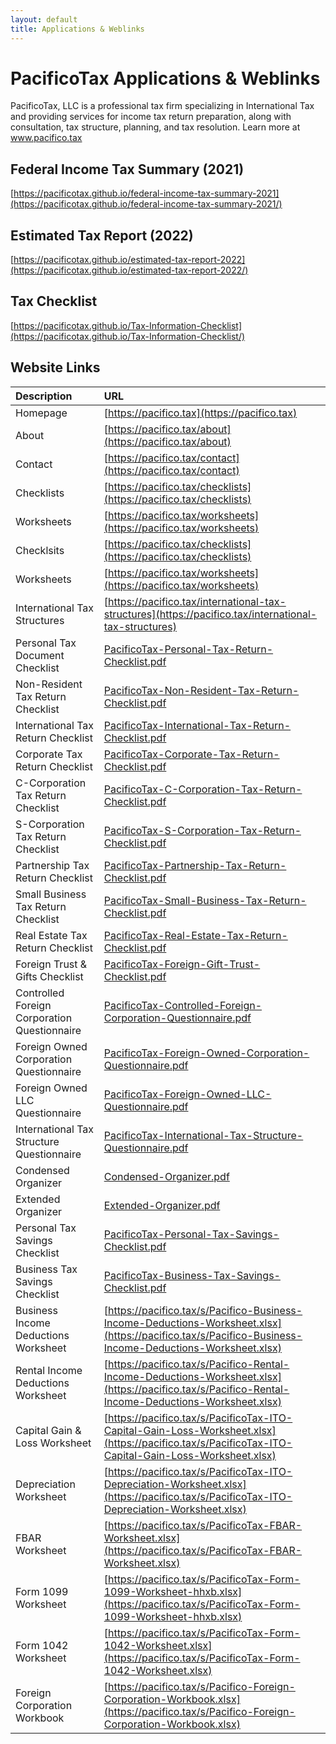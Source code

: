 ```yaml
---
layout: default
title: Applications & Weblinks
---
```


# PacificoTax Applications & Weblinks

PacificoTax, LLC is a professional tax firm specializing in International Tax and providing services for income tax return preparation, along with consultation, tax structure, planning, and tax resolution.
Learn more at www.pacifico.tax 

## Federal Income Tax Summary (2021)

[https://pacificotax.github.io/federal-income-tax-summary-2021](https://pacificotax.github.io/federal-income-tax-summary-2021/)

## Estimated Tax Report (2022)

[https://pacificotax.github.io/estimated-tax-report-2022](https://pacificotax.github.io/estimated-tax-report-2022/)

## Tax Checklist
[https://pacificotax.github.io/Tax-Information-Checklist](https://pacificotax.github.io/Tax-Information-Checklist/)

## Website Links

| Description  |      URL          |
|:-------------|:------------------|
| Homepage	| [https://pacifico.tax](https://pacifico.tax) |
| About	| [https://pacifico.tax/about](https://pacifico.tax/about) |
| Contact	| [https://pacifico.tax/contact](https://pacifico.tax/contact) |
| Checklists	| [https://pacifico.tax/checklists](https://pacifico.tax/checklists) |
| Worksheets	| [https://pacifico.tax/worksheets](https://pacifico.tax/worksheets) |
| Checklsits	| [https://pacifico.tax/checklists](https://pacifico.tax/checklists) |
| Worksheets	| [https://pacifico.tax/worksheets](https://pacifico.tax/worksheets) |
| International Tax Structures	| [https://pacifico.tax/international-tax-structures](https://pacifico.tax/international-tax-structures) |
| Personal Tax Document Checklist	| [PacificoTax-Personal-Tax-Return-Checklist.pdf](./assets/static/PacificoTax-Personal-Tax-Return-Checklist.pdf) |
| Non-Resident Tax Return Checklist	| [PacificoTax-Non-Resident-Tax-Return-Checklist.pdf](./assets/static/PacificoTax-Non-Resident-Tax-Return-Checklist.pdf) |
| International Tax Return Checklist	| [PacificoTax-International-Tax-Return-Checklist.pdf](./assets/static/PacificoTax-International-Tax-Return-Checklist.pdf) |
| Corporate Tax Return Checklist	| [PacificoTax-Corporate-Tax-Return-Checklist.pdf](./assets/static/PacificoTax-Corporate-Tax-Return-Checklist.pdf) |
| C-Corporation Tax Return Checklist	| [PacificoTax-C-Corporation-Tax-Return-Checklist.pdf](./assets/static/PacificoTax-C-Corporation-Tax-Return-Checklist.pdf) |
| S-Corporation Tax Return Checklist	| [PacificoTax-S-Corporation-Tax-Return-Checklist.pdf](./assets/static/PacificoTax-S-Corporation-Tax-Return-Checklist.pdf) |
| Partnership Tax Return Checklist	| [PacificoTax-Partnership-Tax-Return-Checklist.pdf](./assets/static/PacificoTax-Partnership-Tax-Return-Checklist.pdf) |
| Small Business Tax Return Checklist	| [PacificoTax-Small-Business-Tax-Return-Checklist.pdf](./assets/static/PacificoTax-Small-Business-Tax-Return-Checklist.pdf) |
| Real Estate Tax Return Checklist	| [PacificoTax-Real-Estate-Tax-Return-Checklist.pdf](./assets/static/PacificoTax-Real-Estate-Tax-Return-Checklist.pdf) |
| Foreign Trust & Gifts Checklist	| [PacificoTax-Foreign-Gift-Trust-Checklist.pdf](./assets/static/PacificoTax-Foreign-Gift-Trust-Checklist.pdf) |
| Controlled Foreign Corporation Questionnaire	| [PacificoTax-Controlled-Foreign-Corporation-Questionnaire.pdf](./assets/static/PacificoTax-Controlled-Foreign-Corporation-Questionnaire.pdf) |
| Foreign Owned Corporation Questionnaire	| [PacificoTax-Foreign-Owned-Corporation-Questionnaire.pdf](./assets/static/PacificoTax-Foreign-Owned-Corporation-Questionnaire.pdf) |
| Foreign Owned LLC Questionnaire	| [PacificoTax-Foreign-Owned-LLC-Questionnaire.pdf](./assets/static/PacificoTax-Foreign-Owned-LLC-Questionnaire.pdf) |
| International Tax Structure Questionnaire	| [PacificoTax-International-Tax-Structure-Questionnaire.pdf](./assets/static/PacificoTax-International-Tax-Structure-Questionnaire.pdf) |
| Condensed Organizer	| [Condensed-Organizer.pdf](./assets/static/Condensed-Organizer.pdf) |
| Extended Organizer	| [Extended-Organizer.pdf](./assets/static/Extended-Organizer.pdf) |
| Personal Tax Savings Checklist	| [PacificoTax-Personal-Tax-Savings-Checklist.pdf](./assets/static/PacificoTax-Personal-Tax-Savings-Checklist.pdf) |
| Business Tax Savings Checklist	| [PacificoTax-Business-Tax-Savings-Checklist.pdf](./assets/static/PacificoTax-Business-Tax-Savings-Checklist.pdf) |
| Business Income Deductions Worksheet	| [https://pacifico.tax/s/Pacifico-Business-Income-Deductions-Worksheet.xlsx](https://pacifico.tax/s/Pacifico-Business-Income-Deductions-Worksheet.xlsx) |
| Rental Income Deductions Worksheet	| [https://pacifico.tax/s/Pacifico-Rental-Income-Deductions-Worksheet.xlsx](https://pacifico.tax/s/Pacifico-Rental-Income-Deductions-Worksheet.xlsx) |
| Capital Gain & Loss Worksheet	| [https://pacifico.tax/s/PacificoTax-ITO-Capital-Gain-Loss-Worksheet.xlsx](https://pacifico.tax/s/PacificoTax-ITO-Capital-Gain-Loss-Worksheet.xlsx) |
| Depreciation Worksheet	| [https://pacifico.tax/s/PacificoTax-ITO-Depreciation-Worksheet.xlsx](https://pacifico.tax/s/PacificoTax-ITO-Depreciation-Worksheet.xlsx) |
| FBAR Worksheet	| [https://pacifico.tax/s/PacificoTax-FBAR-Worksheet.xlsx](https://pacifico.tax/s/PacificoTax-FBAR-Worksheet.xlsx) |
| Form 1099 Worksheet	| [https://pacifico.tax/s/PacificoTax-Form-1099-Worksheet-hhxb.xlsx](https://pacifico.tax/s/PacificoTax-Form-1099-Worksheet-hhxb.xlsx) |
| Form 1042 Worksheet	| [https://pacifico.tax/s/PacificoTax-Form-1042-Worksheet.xlsx](https://pacifico.tax/s/PacificoTax-Form-1042-Worksheet.xlsx) |
| Foreign Corporation Workbook	| [https://pacifico.tax/s/Pacifico-Foreign-Corporation-Workbook.xlsx](https://pacifico.tax/s/Pacifico-Foreign-Corporation-Workbook.xlsx) |
